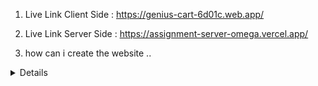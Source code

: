 1. Live Link Client Side : https://genius-cart-6d01c.web.app/

2. Live Link Server Side : https://assignment-server-omega.vercel.app/

3. how can i create the website ..
<details>
    a. at First i thinking the documentation and create react app first and 
    b.second time i do create router install some import react tool 
    c. some of tools use that such as tailwind css, daisy ui , react-router-dom, react-icon, react-toastify , react-photo-viewer
</details>